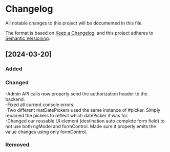 # Changelog

All notable changes to this project will be documented in this file.

The format is based on [Keep a Changelog](https://keepachangelog.com/en/1.1.0/),
and this project adheres to [Semantic Versioning](https://semver.org/spec/v2.0.0.html).

## [2024-03-20]

### Added



### Changed

-Admin API calls now properly send the authorization header to the backend.  
-Fixed all current console errors:  
-Two different matDatePickers used the same instance of #picker. Simply renamed the pickers to reflect which datePicker it was for.  
-Changed our reusable UI element (destination auto complete form field) to not use both ngModel and formControl. Made sure it properly emits the value changes using only formControl.  

### Removed

